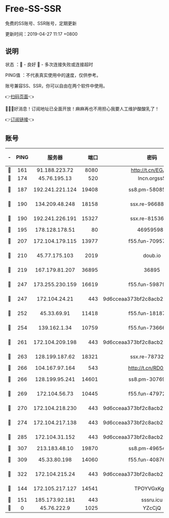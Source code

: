 # Free-SS-SSR

免费的SS账号、SSR账号，定期更新

更新时间：2019-04-27 11:17 +0800

## 说明

状态     ：🙂 - 良好 🙁 - 多次连接失败或连接超时

PING值   ：不代表真实使用中的速度，仅供参考。

账号兼容SS、SSR，你可以自由在两个软件中使用。

👉[扫码页面](https://liesauer.github.io/Free-SS-SSR/)👈

🎉🎉🎉好消息！订阅地址已全面开放！麻麻再也不用担心我要人工维护酸酸乳了！

👉[订阅链接](https://www.liesauer.net/yogurt/subscribe?ACCESS_TOKEN=DAYxR3mMaZAsaqUb)👈

## 账号

|-|PING|服务器|端口|密码|加密方式|区域|
|:----:|:----:|:-----:|-----:|:----:|:----:|:----:|
|🙂|161|91.188.223.72|8080|http://t.cn/EGJIyrl|rc4-md5|RU|
|🙂|174|45.76.195.13|520|lncn.orgss5|rc4|JP|
|🙂|187|192.241.221.124|19408|ss8.pm-58085751|aes-256-cfb|US|
|🙂|190|134.209.48.248|18158|ssx.re-96688655|aes-256-cfb|US|
|🙂|190|192.241.226.191|15327|ssx.re-81536491|aes-256-cfb|US|
|🙂|195|178.128.178.51|80|469595985|chacha20|US|
|🙂|207|172.104.179.115|13977|f55.fun-70957835|aes-256-cfb|SG|
|🙂|210|45.77.175.103|2019|doub.io|aes-128-ctr|SG|
|🙂|219|167.179.81.207|36895|36895|aes-256-cfb|JP|
|🙂|247|173.255.230.159|16619|f55.fun-59879054|aes-256-cfb|US|
|🙂|247|172.104.24.21|443|9d6cceaa373bf2c8acb22e60b6a58be6|aes-256-cfb|US|
|🙂|252|45.33.69.91|11418|f55.fun-18187901|aes-256-cfb|US|
|🙂|254|139.162.1.34|10759|f55.fun-73666722|aes-256-cfb|SG|
|🙂|261|172.104.209.198|443|9d6cceaa373bf2c8acb22e60b6a58be6|aes-256-cfb|US|
|🙂|263|128.199.187.62|18321|ssx.re-78732980|aes-256-cfb|SG|
|🙂|266|104.167.97.164|543|http://t.cn/RD0D7sx|rc4-md5|CA|
|🙂|266|128.199.95.241|14601|ss8.pm-30769440|aes-256-cfb|SG|
|🙂|269|172.104.56.73|10445|f55.fun-47972677|aes-256-cfb|SG|
|🙂|270|172.104.218.230|443|9d6cceaa373bf2c8acb22e60b6a58be6|aes-256-cfb|US|
|🙂|274|172.104.217.138|443|9d6cceaa373bf2c8acb22e60b6a58be6|aes-256-cfb|US|
|🙂|285|172.104.31.152|443|9d6cceaa373bf2c8acb22e60b6a58be6|aes-256-cfb|US|
|🙂|307|213.183.48.10|19870|ss8.pm-49654295|rc4-md5|RU|
|🙂|309|45.33.80.198|14060|f55.fun-40876672|aes-256-cfb|US|
|🙂|322|172.104.215.24|443|9d6cceaa373bf2c8acb22e60b6a58be6|aes-256-cfb|US|
|🙂|144|172.105.217.127|14541|TPOYVGxKglpi|aes-256-cfb|JP|
|🙂|151|185.173.92.181|443|sssru.icu|rc4-md5|RU|
|🙁|0|45.76.222.9|1025|YZcCjQ|rc4-md5|JP|
